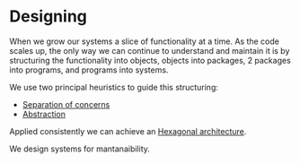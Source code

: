 # Designing

When we grow our systems a slice of functionality at a time.
As the code scales up, the only way we can continue to understand and maintain it is by structuring the functionality into objects, objects into packages, 2 packages into programs, and programs into systems.

We use two principal heuristics to guide this structuring:
* [Separation of concerns](https://github.com/voxsim/knowledge/blob/master/software-engineer/separation-of-concerns.md)
* [Abstraction](https://github.com/voxsim/knowledge/blob/master/software-engineer/abstraction-principle.md)

Applied consistently we can achieve an [Hexagonal architecture](https://github.com/voxsim/knowledge/blob/master/software-engineer/hexagonal-architecture.md).

We design systems for mantanaibility.
